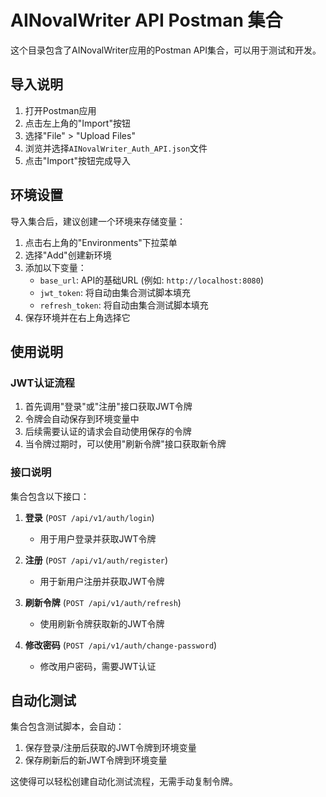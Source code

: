 # AINovalWriter API Postman 集合

这个目录包含了AINovalWriter应用的Postman API集合，可以用于测试和开发。

## 导入说明

1. 打开Postman应用
2. 点击左上角的"Import"按钮
3. 选择"File" > "Upload Files"
4. 浏览并选择`AINovalWriter_Auth_API.json`文件
5. 点击"Import"按钮完成导入

## 环境设置

导入集合后，建议创建一个环境来存储变量：

1. 点击右上角的"Environments"下拉菜单
2. 选择"Add"创建新环境
3. 添加以下变量：
   - `base_url`: API的基础URL (例如: `http://localhost:8080`)
   - `jwt_token`: 将自动由集合测试脚本填充
   - `refresh_token`: 将自动由集合测试脚本填充
4. 保存环境并在右上角选择它

## 使用说明

### JWT认证流程

1. 首先调用"登录"或"注册"接口获取JWT令牌
2. 令牌会自动保存到环境变量中
3. 后续需要认证的请求会自动使用保存的令牌
4. 当令牌过期时，可以使用"刷新令牌"接口获取新令牌

### 接口说明

集合包含以下接口：

1. **登录** (`POST /api/v1/auth/login`)
   - 用于用户登录并获取JWT令牌

2. **注册** (`POST /api/v1/auth/register`)
   - 用于新用户注册并获取JWT令牌

3. **刷新令牌** (`POST /api/v1/auth/refresh`)
   - 使用刷新令牌获取新的JWT令牌

4. **修改密码** (`POST /api/v1/auth/change-password`)
   - 修改用户密码，需要JWT认证

## 自动化测试

集合包含测试脚本，会自动：

1. 保存登录/注册后获取的JWT令牌到环境变量
2. 保存刷新后的新JWT令牌到环境变量

这使得可以轻松创建自动化测试流程，无需手动复制令牌。 